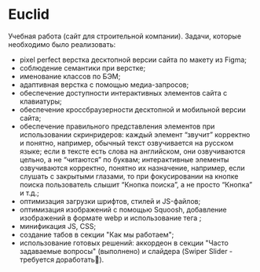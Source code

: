 # Euclid

Учебная работа (сайт для строительной компании). 
Задачи, которые необходимо было реализовать:
- pixel perfect верстка десктопной версии сайта по макету из Figma;
- соблюдение семантики при верстке;
- именование классов по БЭМ;
- адаптивная верстка с помощью медиа-запросов;
- обеспечение доступности интерактивных элементов сайта с клавиатуры;
- обеспечение кроссбраузерности десктопной и мобильной версии сайта;
- обеспечение правильного представления элементов при использовании скринридеров: каждый элемент “звучит” корректно и понятно, например, обычный текст озвучивается на русском языке; если в тексте есть слова на английском, они озвучиваются цельно, а не “читаются” по буквам; интерактивные элементы озвучиваются корректно, понятно их назначение, например, если слушать с закрытыми глазами, то при фокусировании на кнопке поиска пользователь слышит “Кнопка поиска”, а не просто “Кнопка” и т.д.;
- оптимизация загрузки шрифтов, стилей и JS-файлов;
-  оптимизация изображений с помощью Squoosh, добавление изображений в формате webp и использование тега <picture>;
-  минификация JS, CSS;
-  создание табов в секции "Как мы работаем";
-  использование готовых решений: аккордеон в секции "Часто задаваемые вопросы" (выполнено) и слайдера (Swiper Slider - требуется доработать🤔). 
